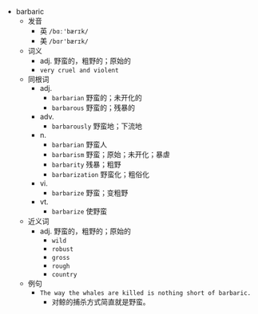 - barbaric
  - 发音
    - 英 `/bɑː'bærɪk/`
    - 美 `/bɑr'bærɪk/`
  - 词义
    - adj. 野蛮的，粗野的；原始的
    - `very cruel and violent`
  - 同根词
    - adj.
      - `barbarian` 野蛮的；未开化的
      - `barbarous` 野蛮的；残暴的
    - adv.
      - `barbarously` 野蛮地；下流地
    - n.
      - `barbarian` 野蛮人
      - `barbarism` 野蛮；原始；未开化；暴虐
      - `barbarity` 残暴；粗野
      - `barbarization` 野蛮化；粗俗化
    - vi.
      - `barbarize` 野蛮；变粗野
    - vt.
      - `barbarize` 使野蛮
  - 近义词
    - adj. 野蛮的，粗野的；原始的
      - `wild`
      - `robust`
      - `gross`
      - `rough`
      - `country`
  - 例句
    - `The way the whales are killed is nothing short of barbaric.`
      - 对鲸的捕杀方式简直就是野蛮。

